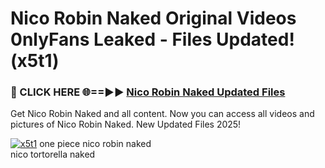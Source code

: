 # Nico Robin Naked Original Videos 0nlyFans Leaked - Files Updated! (x5t1)

<h3>🔴 CLICK HERE 🌐==►► <a href="https://tinyurl.com/up5wt9bj" rel="nofollow">Nico Robin Naked Updated Files</a></h3>

Get Nico Robin Naked and all content. Now you can access all videos and pictures of Nico Robin Naked. New Updated Files 2025!

[![x5t1](https://i.imgur.com/ABiUzMV.gif)](https://tinyurl.com/up5wt9bj)
one piece nico robin naked<br>
nico tortorella naked